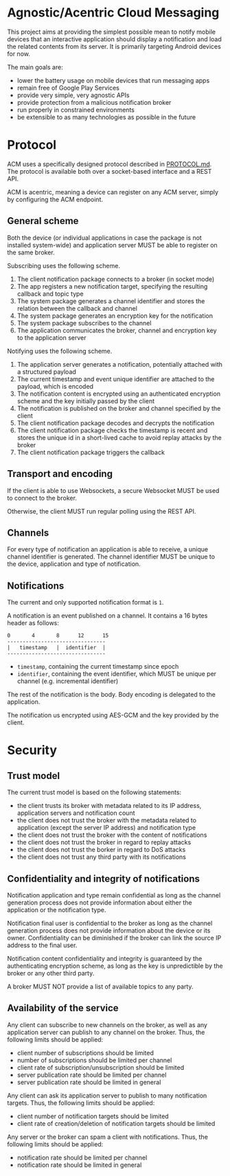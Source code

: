 Agnostic/Acentric Cloud Messaging
=================================

This project aims at providing the simplest possible mean to notify mobile
devices that an interactive application should display a notification and
load the related contents from its server. It is primarily targeting
Android devices for now.

The main goals are:
 - lower the battery usage on mobile devices that run messaging apps
 - remain free of Google Play Services
 - provide very simple, very agnostic APIs
 - provide protection from a malicious notification broker
 - run properly in constrained environments
 - be extensible to as many technologies as possible in the future

Protocol
========

ACM uses a specifically designed protocol described in
[PROTOCOL.md](PROTOCOL.md). The protocol is available both over a
socket-based interface and a REST API.

ACM is acentric, meaning a device can register on any ACM server, simply
by configuring the ACM endpoint. 

General scheme
--------------

Both the device (or individual applications in case the package is not
installed system-wide) and application server MUST be able to register
on the same broker.

Subscribing uses the following scheme.

1. The client notification package connects to a broker (in socket mode)
2. The app registers a new notification target, specifying the resulting
   callback and topic type
3. The system package generates a channel identifier and stores the relation
   between the callback and channel
4. The system package generates an encryption key for the notification
5. The system package subscribes to the channel
6. The application communicates the broker, channel and encryption key to the
   application server

Notifying uses the following scheme.

1. The application server generates a notification, potentially
   attached with a structured payload
2. The current timestamp and event unique identifier are attached
   to the payload, which is encoded
3. The notification content is encrypted using an authenticated
   encryption scheme and the key initially passed by the client
4. The notification is published on the broker and channel specified by the
   client
5. The client notification package decodes and decrypts the notification
6. The client notification package checks the timestamp is recent and stores
   the unique id in a short-lived cache to avoid replay attacks by the
   broker
7. The client notification package triggers the callback

Transport and encoding
----------------------

If the client is able to use Websockets, a secure Websocket MUST be used
to connect to the broker.

Otherwise, the client MUST run regular polling using the REST API.

Channels
--------

For every type of notification an application is able to receive, a unique
channel identifier is generated. The channel identifier MUST be unique to
the device, application and type of notification.

Notifications
-------------

The current and only supported notification format is `1`.

A notification is an event published on a channel. It contains a 16 bytes
header as follows:

    0       4       8      12      15
    --------------------------------
    |   timestamp   |  identifier  |
    --------------------------------

 - `timestamp`, containing the current timestamp since epoch
 - `identifier`, containing the event identifier, which MUST be unique
   per channel (e.g. incremental identifier)

The rest of the notification is the body. Body encoding is delegated to the
application.

The notification us encrypted using AES-GCM and the key provided by the
client.

Security
========

Trust model
-----------

The current trust model is based on the following statements:
 - the client trusts its broker with metadata related to its IP
   address, application servers and notification count
 - the client does not trust the broker with the metadata related
   to application (except the server IP address) and notification type
 - the client does not trust the broker with the content of notifications
 - the client does not trust the broker in regard to replay attacks
 - the client does not trust the borker in regard to DoS attacks
 - the client does not trust any third party with its notifications

Confidentiality and integrity of notifications
----------------------------------------------

Notification application and type remain confidential as long as
the channel generation process does not provide information about
either the application or the notification type.

Notification final user is confidential to the broker as long as the
channel generation process does not provide information about the device
or its owner. Confidentiality can be diminished if the broker can link the
source IP address to the final user.

Notification content confidentiality and integrity is guaranteed by the
authenticating encryption scheme, as long as the key is unpredictible by
the broker or any other third party.

A broker MUST NOT provide a list of available topics to any party.

Availability of the service
---------------------------

Any client can subscribe to new channels on the broker, as well as any
application server can publish to any channel on the broker. Thus, the
following limits should be applied:

 - client number of subscriptions should be limited
 - number of subscriptions should be limited per channel
 - client rate of subscription/unsubscription should be limited
 - server publication rate should be limited per channel
 - server publication rate should be limited in general

Any client can ask its application server to publish to many notification
targets. Thus, the following limits should be applied:

 - client number of notification targets should be limited
 - client rate of creation/deletion of notification targets should be limited

Any server or the broker can spam a client with notifications. Thus, the
following limits should be applied:

 - notification rate should be limited per channel
 - notification rate should be limited in general


